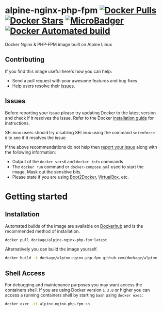 # alpine-nginx-php-fpm [![Docker Pulls](https://img.shields.io/docker/pulls/dockage/alpine-nginx-php-fpm.svg?style=flat)](https://hub.docker.com/r/dockage/alpine-nginx-php-fpm/) [![Docker Stars](https://img.shields.io/docker/stars/dockage/alpine-nginx-php-fpm.svg?style=flat)](https://hub.docker.com/r/dockage/alpine-nginx-php-fpm/) [![MicroBadger](https://images.microbadger.com/badges/image/dockage/alpine-nginx-php-fpm.svg)](https://microbadger.com/images/dockage/alpine-nginx-php-fpm) [![Docker Automated build](https://img.shields.io/docker/automated/dockage/alpine-nginx-php-fpm.svg?style=flat)](https://hub.docker.com/r/dockage/alpine-nginx-php-fpm/)
Docker Nginx &amp; PHP-FPM image built on Alpine Linux

## Contributing

If you find this image useful here's how you can help:

- Send a pull request with your awesome features and bug fixes
- Help users resolve their [issues](../../issues?q=is%3Aopen+is%3Aissue).

## Issues

Before reporting your issue please try updating Docker to the latest version and check if it resolves the issue. Refer to the Docker [installation guide](https://docs.docker.com/installation) for instructions.

SELinux users should try disabling SELinux using the command `setenforce 0` to see if it resolves the issue.

If the above recommendations do not help then [report your issue](../../issues/new) along with the following information:

- Output of the `docker vers6` and `docker info` commands
- The `docker run` command or `docker-compose.yml` used to start the image. Mask out the sensitive bits.
- Please state if you are using [Boot2Docker](http://www.boot2docker.io), [VirtualBox](https://www.virtualbox.org), etc.

# Getting started

## Installation

Automated builds of the image are available on [Dockerhub](https://hub.docker.com/r/dockage/alpine-nginx-php-fpm) and is the recommended method of installation.

```bash
docker pull dockage/alpine-nginx-php-fpm:latest
```

Alternatively you can build the image yourself.

```bash
docker build -t dockage/alpine-nginx-php-fpm github.com/dockage/alpine-nginx-php-fpm
```

## Shell Access

For debugging and maintenance purposes you may want access the containers shell. If you are using Docker version `1.3.0` or higher you can access a running containers shell by starting `bash` using `docker exec`:

```bash
docker exec -it alpine-nginx-php-fpm sh